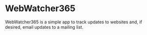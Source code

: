 # WebWatcher365

WebWatcher365 is a simple app to track updates to websites and, if desired, email updates to a mailing list.
